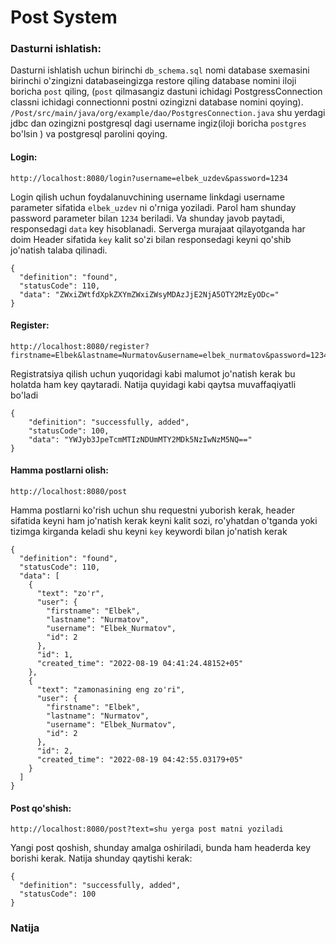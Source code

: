 <h1>Post System</h1>

<p><h3>Dasturni ishlatish:</h3>
Dasturni ishlatish uchun birinchi <code>db_schema.sql</code> nomi database sxemasini birinchi o&#39;zingizni databaseingizga restore qiling database nomini iloji boricha <code>post</code> qiling, (<code>post</code> qilmasangiz dastuni ichidagi PostgressConnection classni ichidagi connectionni postni ozingizni database nomini qoying).  <code>/Post/src/main/java/org/example/dao/PostgresConnection.java</code> shu yerdagi jdbc dan ozingizni postgresql dagi username ingiz(iloji boricha <code>postgres</code> bo&#39;lsin ) va postgresql parolini qoying.</p>
<p><h4>Login:</h4></p>
<pre><code class="lang-http"><span class="hljs-symbol">http:</span><span class="hljs-comment">//localhost:8080/login?username=elbek_uzdev&amp;password=1234</span>
</code></pre>
<p>Login qilish uchun foydalanuvchining username linkdagi username parameter sifatida <code>elbek_uzdev</code> ni o&#39;rniga yoziladi. Parol ham shunday password parameter bilan <code>1234</code> beriladi.
Va shunday javob paytadi, responsedagi <code>data</code> key hisoblanadi. Serverga murajaat qilayotganda har doim Header sifatida <code>key</code> kalit so&#39;zi bilan responsedagi keyni qo&#39;shib jo&#39;natish talaba qilinadi.</p>
<pre><code>{
  <span class="hljs-attr">"definition"</span>: <span class="hljs-string">"found"</span>,
  <span class="hljs-attr">"statusCode"</span>: <span class="hljs-number">110</span>,
  <span class="hljs-attr">"data"</span>: <span class="hljs-string">"ZWxiZWtfdXpkZXYmZWxiZWsyMDAzJjE2NjA5OTY2MzEyODc="</span>
}
</code></pre><p><h4>Register:</h4></p>
<pre><code class="lang-http"><span class="hljs-symbol">http:</span><span class="hljs-comment">//localhost:8080/register?firstname=Elbek&amp;lastname=Nurmatov&amp;username=elbek_nurmatov&amp;password=12345</span>
</code></pre>
<p>Registratsiya qilish uchun yuqoridagi kabi malumot jo&#39;natish kerak bu holatda ham key qaytaradi. Natija quyidagi kabi qaytsa muvaffaqiyatli bo&#39;ladi</p>
<pre><code class="lang-json">{
    <span class="hljs-attr">"definition"</span>: <span class="hljs-string">"successfully, added"</span>,
    <span class="hljs-attr">"statusCode"</span>: <span class="hljs-number">100</span>,
    <span class="hljs-attr">"data"</span>: <span class="hljs-string">"YWJyb3JpeTcmMTIzNDUmMTY2MDk5NzIwNzM5NQ=="</span>
}
</code></pre>
<p><h4>Hamma postlarni olish:</h4></p>
<pre><code class="lang-http"><span class="hljs-symbol">http:</span><span class="hljs-comment">//localhost:8080/post</span>
</code></pre>
<p>Hamma postlarni ko&#39;rish uchun shu requestni yuborish kerak, header sifatida keyni ham jo&#39;natish kerak keyni kalit sozi, ro&#39;yhatdan o&#39;tganda yoki tizimga kirganda keladi shu keyni <code>key</code> keywordi bilan jo&#39;natish kerak</p>
<pre><code class="lang-json">{
  <span class="hljs-attr">"definition"</span>: <span class="hljs-string">"found"</span>,
  <span class="hljs-attr">"statusCode"</span>: <span class="hljs-number">110</span>,
  <span class="hljs-attr">"data"</span>: [
    {
      <span class="hljs-attr">"text"</span>: <span class="hljs-string">"zo'r"</span>,
      <span class="hljs-attr">"user"</span>: {
        <span class="hljs-attr">"firstname"</span>: <span class="hljs-string">"Elbek"</span>,
        <span class="hljs-attr">"lastname"</span>: <span class="hljs-string">"Nurmatov"</span>,
        <span class="hljs-attr">"username"</span>: <span class="hljs-string">"Elbek_Nurmatov"</span>,
        <span class="hljs-attr">"id"</span>: <span class="hljs-number">2</span>
      },
      <span class="hljs-attr">"id"</span>: <span class="hljs-number">1</span>,
      <span class="hljs-attr">"created_time"</span>: <span class="hljs-string">"2022-08-19 04:41:24.48152+05"</span>
    },
    {
      <span class="hljs-attr">"text"</span>: <span class="hljs-string">"zamonasining eng zo'ri"</span>,
      <span class="hljs-attr">"user"</span>: {
        <span class="hljs-attr">"firstname"</span>: <span class="hljs-string">"Elbek"</span>,
        <span class="hljs-attr">"lastname"</span>: <span class="hljs-string">"Nurmatov"</span>,
        <span class="hljs-attr">"username"</span>: <span class="hljs-string">"Elbek_Nurmatov"</span>,
        <span class="hljs-attr">"id"</span>: <span class="hljs-number">2</span>
      },
      <span class="hljs-attr">"id"</span>: <span class="hljs-number">2</span>,
      <span class="hljs-attr">"created_time"</span>: <span class="hljs-string">"2022-08-19 04:42:55.03179+05"</span>
    }
  ]
}
</code></pre>
<p><h4>Post qo&#39;shish:</h4></p>
<pre><code class="lang-http"><span class="hljs-keyword">http</span>://localhost:<span class="hljs-number">8080</span>/<span class="hljs-built_in">post</span>?<span class="hljs-keyword">text</span>=shu yerga <span class="hljs-built_in">post</span> matni yoziladi
</code></pre>
<p>Yangi post qoshish, shunday amalga oshiriladi, bunda ham headerda key borishi kerak. Natija shunday qaytishi kerak:</p>
<pre><code class="lang-json">{
  <span class="hljs-attr">"definition"</span>: <span class="hljs-string">"successfully, added"</span>,
  <span class="hljs-attr">"statusCode"</span>: <span class="hljs-number">100</span>
}
</code></pre>
<p><h3>Natija</h3></p>
